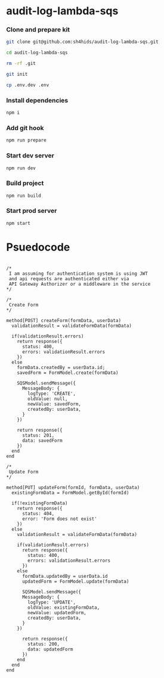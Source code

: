 # audit-log-lambda-sqs

### Clone and prepare kit

```bash
git clone git@github.com:sh4hids/audit-log-lambda-sqs.git
```

```bash
cd audit-log-lambda-sqs
```

```bash
rm -rf .git
```

```bash
git init
```

```bash
cp .env.dev .env
```

### Install dependencies

```bash
npm i
```

### Add git hook

```bash
npm run prepare
```

### Start dev server

```bash
npm run dev
```

### Build project

```bash
npm run build
```

### Start prod server

```bash
npm start
```

# Psuedocode

```

/*
 I am assuming for authentication system is using JWT
 and api requests are authenticated either via
 API Gateway Authorizer or a middleware in the service
*/

/*
 Create Form
*/

method[POST] createForm(formData, userData)
  validationResult = validateFormData(formData)

  if(validationResult.errors)
    return response({
      status: 400,
      errors: validationResult.errors
    })
  else
    formData.createdBy = userData.id;
    savedForm = FormModel.create(formData)

    SQSModel.sendMessage({
      MessageBody: {
        logType: 'CREATE',
        oldValue: null,
        newValue: savedForm,
        createdBy: userData,
      }
    })

    return response({
      status: 201,
      data: savedForm
    })
  end
end

/* 
 Update Form
*/

method[PUT] updateForm(formId, formData, userData)
  existingFormData = FormModel.getById(formId)

  if(!existingFormData)
    return response({
      status: 404,
      error: 'Form does not exist'
    })
  else
    validationResult = validateFormData(formData)

    if(validationResult.errors)
      return response({
        status: 400,
        errors: validationResult.errors
      })
    else
      formData.updatedBy = userData.id
      updatedForm = FormModel.update(formData)

      SQSModel.sendMessage({
      MessageBody: {
        logType: 'UPDATE',
        oldValue: existingFormData,
        newValue: updatedForm,
        createdBy: userData,
      }
    })

      return response({
        status: 200,
        data: updatedForm
      })
    end
  end
end

```
